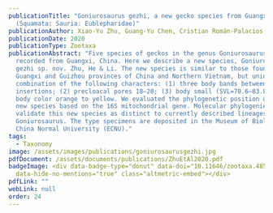 ```yaml
---
publicationTitle: "Goniurosaurus gezhi, a new gecko species from Guangxi, China
  (Squamata: Sauria: Eublepharidae)"
publicationAuthor: Xiao-Yu Zhu, Guang-Yu Chen, Cristian Román-Palacios, Zheng Li, and Zhu-Qing He
publicationDate: 2020
publicationType: Zootaxa
publicationAbstract: "Five species of geckos in the genus Goniurosaurus had been
  recorded from Guangxi, China. Here we describe a new species, Goniurosaurus
  gezhi sp. nov. Zhu, He & Li. The new species is similar to those found in
  Guangxi and Guizhou provinces of China and Northern Vietnam, but unique in a
  combination of the following characters: (1) three body bands between limb
  insertions; (2) precloacal pores 18–20; (3) body small (SVL=70.6–83.8 mm); (4)
  body color orange to yellow. We evaluated the phylogenetic position of this
  new species based on the 16S mitochondrial gene. Molecular phylogenies
  validate this new species as distinct to currently described lineages within
  Goniurosaurus. The type specimens are deposited in the Museum of Biology, East
  China Normal University (ECNU)."
tags:
  - Taxonomy
image: /assets/images/publications/goniurosaurusgezhi.jpg
pdfDocument: /assets/documents/publications/ZhuEtAl2020.pdf
badgeImage: <div data-badge-type="donut" data-doi="10.11646/zootaxa.4852.2.6"
  data-hide-no-mentions="true" class="altmetric-embed"></div>
pdfLink: ""
webLink: null
order: 24
---
```

